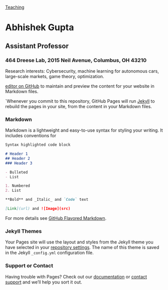 [Teaching](https://gupta706.github.io/Teaching)

# Abhishek Gupta
## Assistant Professor
### 464 Dreese Lab, 2015 Neil Avenue, Columbus, OH 43210

Research interests: Cybersecurity, machine learning for autonomous cars, large-scale markets, game theory, optimization. 

[editor on GitHub](https://github.com/gupta706/gupta706.github.io/edit/master/README.md) to maintain and preview the content for your website in Markdown files.

`Whenever you commit to this repository, GitHub Pages will run [Jekyll](https://jekyllrb.com/) to rebuild the pages in your site, from the content in your Markdown files.

### Markdown

Markdown is a lightweight and easy-to-use syntax for styling your writing. It includes conventions for

```markdown
Syntax highlighted code block

# Header 1
## Header 2
### Header 3

- Bulleted
- List

1. Numbered
2. List

**Bold** and _Italic_ and `Code` text

[Link](url) and ![Image](src)
```

For more details see [GitHub Flavored Markdown](https://guides.github.com/features/mastering-markdown/).

### Jekyll Themes

Your Pages site will use the layout and styles from the Jekyll theme you have selected in your [repository settings](https://github.com/gupta706/gupta706.github.io/settings). The name of this theme is saved in the Jekyll `_config.yml` configuration file.

### Support or Contact

Having trouble with Pages? Check out our [documentation](https://help.github.com/categories/github-pages-basics/) or [contact support](https://github.com/contact) and we’ll help you sort it out.
